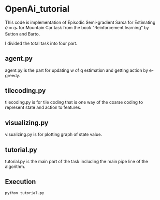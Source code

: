 # OpenAi_tutorial

This code is implementation of Episodic Semi-gradient Sarsa for Estimating $\hat{q}\approx q_{*}$ for Mountain Car task from the book "Reinforcement learning" by Sutton and Barto.

I divided the total task into four part. 

## agent.py
agent.py is the part for updating w of q estimation and getting action by e-greedy.

## tilecoding.py
tilecoding.py is for tile coding that is one way of the coarse coding to represent state and action to features.

## visualizing.py
visualizing.py is for plotting graph of state value.

## tutorial.py
tutorial.py is the main part of the task including the main pipe line of the algorithm.

## Execution
```
python tutorial.py
```
